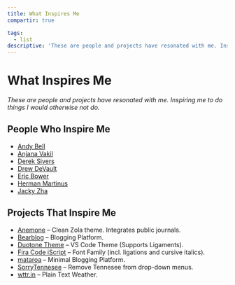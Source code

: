 ```yaml
---
title: What Inspires Me
compartir: true

tags:
  - list
descriptive: 'These are people and projects have resonated with me. Inspiring me to do things I would otherwise not do.'
---
```


# What Inspires Me

_These are people and projects have resonated with me. Inspiring me to do things I would otherwise not do._

## People Who Inspire Me

- [Andy Bell](https://andy-bell.co.uk/)
- [Anjana Vakil](https://anjana.dev/)
- [Derek Sivers](https://sive.rs/)
- [Drew DeVault](https://drewdevault.com/)
- [Eric Bower](https://erock.prose.sh/)
- [Herman Martinus](https://herman.bearblog.dev/)
- [Jacky Zha](https://github.com/jackyzha0?tab=repositories)

## Projects That Inspire Me

- [Anemone](https://github.com/Speyll/anemone) – Clean Zola theme. Integrates public journals.
- [Bearblog](https://github.com/HermanMartinus/bearblog) – Blogging Platform.
- [Duotone Theme](https://github.com/Hussseinkizz/duotone-theme-v2-official) – VS Code Theme (Supports Ligaments).
- [Fira Code iScript](https://github.com/kencrocken/FiraCodeiScript) – Font Family (incl. ligations and cursive italics).
- [mataroa](https://github.com/mataroa-blog/mataroa) – Minimal Blogging Platform.
- [SorryTennesee](https://github.com/vpicone/SorryTennesee) – Remove Tennesee from drop-down menus.
- [wttr.in](https://github.com/chubin/wttr.in) – Plain Text Weather.
